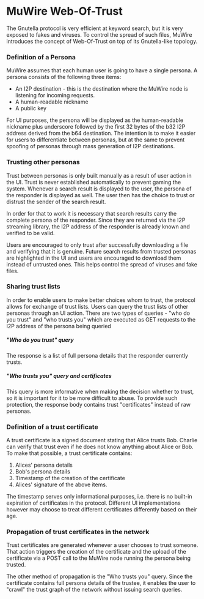 # MuWire Web-Of-Trust

The Gnutella protocol is very efficient at keyword search, but it is very exposed to fakes and viruses.  To control the spread of such files, MuWire introduces the concept of Web-Of-Trust on top of its Gnutella-like topology.

### Definition of a Persona

MuWire assumes that each human user is going to have a single persona.  A persona consists of the following three items:
* An I2P destination - this is the destination where the MuWire node is listening for incoming requests.
* A human-readable nickname 
* A public key

For UI purposes, the persona will be displayed as the human-readable nickname plus underscore followed by the first 32 bytes of the b32 I2P address derived from the b64 destination.  The intention is to make it easier for users to differentiate between personas, but at the same to prevent spoofing of personas through mass generation of I2P destinations.

### Trusting other personas

Trust between personas is only built manually as a result of user action in the UI.  Trust is never established automatically to prevent gaming the system.  Whenever a search result is displayed to the user, the persona of the responder is displayed as well.  The user then has the choice to trust or distrust the sender of the search result.

In order for that to work it is necessary that search results carry the complete persona of the responder.  Since they are returned via the I2P streaming library, the I2P address of the responder is already known and verified to be valid.

Users are encouraged to only trust after successfully downloading a file and verifying that it is genuine.  Future search results from trusted personas are highlighted in the UI and users are encouraged to download them instead of untrusted ones.  This helps control the spread of viruses and fake files.

### Sharing trust lists

In order to enable users to make better choices whom to trust, the protocol allows for exchange of trust lists.  Users can query the trust lists of other personas through an UI action.  There are two types of queries - "who do you trust" and "who trusts you" which are executed as GET requests to the I2P address of the persona being queried

##### "Who do you trust" query

The response is a list of full persona details that the responder currently trusts.

##### "Who trusts you" query and certificates

This query is more informative when making the decision whether to trust, so it is important for it to be more difficult to abuse.  To provide such protection, the response body contains trust "certificates" instead of raw personas.

### Definition of a trust certificate

A trust certificate is a signed document stating that Alice trusts Bob.  Charlie can verify that trust even if he does not know anything about Alice or Bob.  To make that possible, a trust certificate contains:
1. Alices' persona details
2. Bob's persona details
3. Timestamp of the creation of the certificate
3. Alices' signature of the above items.

The timestamp serves only informational purposes, i.e. there is no built-in expiration of certificates in the protocol.  Different UI implementations however may choose to treat different certificates differently based on their age.

### Propagation of trust certificates in the network

Trust certificates are generated whenever a user chooses to trust someone.  That action triggers the creation of the certificate and the upload of the certificate via a POST call to the MuWire node running the persona being trusted.

The other method of propagation is the "Who trusts you" query.  Since the certificate contains full persona details of the trustee, it enables the user to "crawl" the trust graph of the network without issuing search queries.

